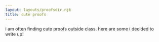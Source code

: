 ```yaml
---
layout: layouts/proofsdir.njk
title: cute proofs
---
```


i am often finding cute proofs outside class. here are some i decided to write up!